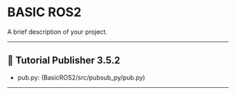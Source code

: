 # BASIC ROS2

A brief description of your project.

---

## 📌 Tutorial Publisher 3.5.2

- pub.py: (BasicROS2/src/pubsub_py/pub.py)

---


